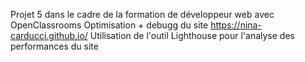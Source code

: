 Projet 5 dans le cadre de la formation de développeur web avec OpenClassrooms
Optimisation + debugg du site https://nina-carducci.github.io/
Utilisation de l'outil Lighthouse pour l'analyse des performances du site
